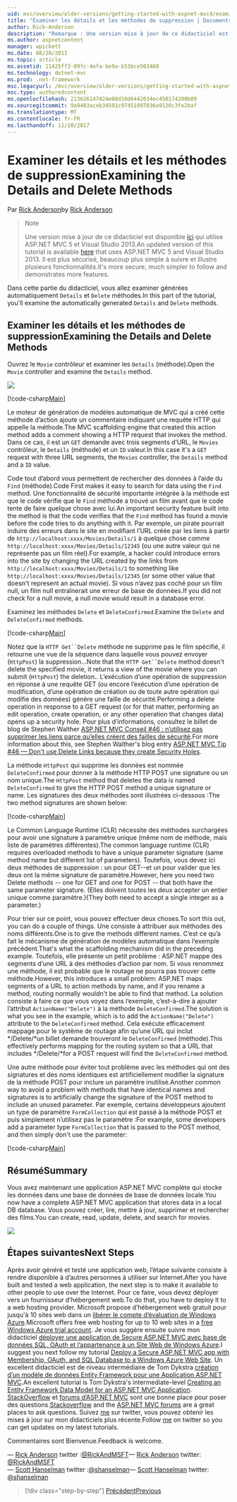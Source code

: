 ```yaml
---
uid: mvc/overview/older-versions/getting-started-with-aspnet-mvc4/examining-the-details-and-delete-methods
title: "Examiner les détails et les méthodes de suppression | Documents Microsoft"
author: Rick-Anderson
description: "Remarque : Une version mise à jour de ce didacticiel est disponible ici qui utilise ASP.NET MVC 5 et Visual Studio 2013. Il est plus sécurisé, beaucoup plus simple à suivre et de démonstration..."
ms.author: aspnetcontent
manager: wpickett
ms.date: 08/28/2012
ms.topic: article
ms.assetid: 11425ff3-09fc-4efa-be9a-b53bce503460
ms.technology: dotnet-mvc
ms.prod: .net-framework
msc.legacyurl: /mvc/overview/older-versions/getting-started-with-aspnet-mvc4/examining-the-details-and-delete-methods
msc.type: authoredcontent
ms.openlocfilehash: 213626147424e08d10d6442034ec450174200b09
ms.sourcegitcommit: 9a9483aceb34591c97451997036a9120c3fe2baf
ms.translationtype: MT
ms.contentlocale: fr-FR
ms.lasthandoff: 11/10/2017
---
```

<a name="examining-the-details-and-delete-methods"></a><span data-ttu-id="7a8d7-104">Examiner les détails et les méthodes de suppression</span><span class="sxs-lookup"><span data-stu-id="7a8d7-104">Examining the Details and Delete Methods</span></span>
====================
<span data-ttu-id="7a8d7-105">Par [Rick Anderson](https://github.com/Rick-Anderson)</span><span class="sxs-lookup"><span data-stu-id="7a8d7-105">by [Rick Anderson](https://github.com/Rick-Anderson)</span></span>

> > [!NOTE]
> > <span data-ttu-id="7a8d7-106">Une version mise à jour de ce didacticiel est disponible [ici](../../getting-started/introduction/getting-started.md) qui utilise ASP.NET MVC 5 et Visual Studio 2013.</span><span class="sxs-lookup"><span data-stu-id="7a8d7-106">An updated version of this tutorial is available [here](../../getting-started/introduction/getting-started.md) that uses ASP.NET MVC 5 and Visual Studio 2013.</span></span> <span data-ttu-id="7a8d7-107">Il est plus sécurisé, beaucoup plus simple à suivre et illustre plusieurs fonctionnalités.</span><span class="sxs-lookup"><span data-stu-id="7a8d7-107">It's more secure, much simpler to follow and demonstrates more features.</span></span>


<span data-ttu-id="7a8d7-108">Dans cette partie du didacticiel, vous allez examiner générées automatiquement `Details` et `Delete` méthodes.</span><span class="sxs-lookup"><span data-stu-id="7a8d7-108">In this part of the tutorial, you'll examine the automatically generated `Details` and `Delete` methods.</span></span>

## <a name="examining-the-details-and-delete-methods"></a><span data-ttu-id="7a8d7-109">Examiner les détails et les méthodes de suppression</span><span class="sxs-lookup"><span data-stu-id="7a8d7-109">Examining the Details and Delete Methods</span></span>

<span data-ttu-id="7a8d7-110">Ouvrez le `Movie` contrôleur et examiner les `Details` (méthode).</span><span class="sxs-lookup"><span data-stu-id="7a8d7-110">Open the `Movie` controller and examine the `Details` method.</span></span>

![](examining-the-details-and-delete-methods/_static/image1.png)

[!code-csharp[Main](examining-the-details-and-delete-methods/samples/sample1.cs)]

<span data-ttu-id="7a8d7-111">Le moteur de génération de modèles automatique de MVC qui a créé cette méthode d’action ajoute un commentaire indiquant une requête HTTP qui appelle la méthode.</span><span class="sxs-lookup"><span data-stu-id="7a8d7-111">The MVC scaffolding engine that created this action method adds a comment showing a HTTP request that invokes the method.</span></span> <span data-ttu-id="7a8d7-112">Dans ce cas, il est un `GET` demande avec trois segments d’URL, le `Movies` contrôleur, le `Details` (méthode) et un `ID` valeur.</span><span class="sxs-lookup"><span data-stu-id="7a8d7-112">In this case it's a `GET` request with three URL segments, the `Movies` controller, the `Details` method and a `ID` value.</span></span>

<span data-ttu-id="7a8d7-113">Code tout d’abord vous permettent de rechercher des données à l’aide du `Find` (méthode).</span><span class="sxs-lookup"><span data-stu-id="7a8d7-113">Code First makes it easy to search for data using the `Find` method.</span></span> <span data-ttu-id="7a8d7-114">Une fonctionnalité de sécurité importante intégrée à la méthode est que le code vérifie que le `Find` méthode a trouvé un film avant que le code tente de faire quelque chose avec lui.</span><span class="sxs-lookup"><span data-stu-id="7a8d7-114">An important security feature built into the method is that the code verifies that the `Find` method has found a movie before the code tries to do anything with it.</span></span> <span data-ttu-id="7a8d7-115">Par exemple, un pirate pourrait induire des erreurs dans le site en modifiant l’URL créée par les liens à partir de `http://localhost:xxxx/Movies/Details/1` à quelque chose comme `http://localhost:xxxx/Movies/Details/12345` (ou une autre valeur qui ne représente pas un film réel).</span><span class="sxs-lookup"><span data-stu-id="7a8d7-115">For example, a hacker could introduce errors into the site by changing the URL created by the links from `http://localhost:xxxx/Movies/Details/1` to something like `http://localhost:xxxx/Movies/Details/12345` (or some other value that doesn't represent an actual movie).</span></span> <span data-ttu-id="7a8d7-116">Si vous n’avez pas coché pour un film null, un film null entraînerait une erreur de base de données.</span><span class="sxs-lookup"><span data-stu-id="7a8d7-116">If you did not check for a null movie, a null movie would result in a database error.</span></span>

<span data-ttu-id="7a8d7-117">Examinez les méthodes `Delete` et `DeleteConfirmed`.</span><span class="sxs-lookup"><span data-stu-id="7a8d7-117">Examine the `Delete` and `DeleteConfirmed` methods.</span></span>

[!code-csharp[Main](examining-the-details-and-delete-methods/samples/sample2.cs?highlight=17)]

<span data-ttu-id="7a8d7-118">Notez que la `HTTP Get``Delete` méthode ne supprime pas le film spécifié, il retourne une vue de la séquence dans laquelle vous pouvez envoyer (`HttpPost`) la suppression...</span><span class="sxs-lookup"><span data-stu-id="7a8d7-118">Note that the `HTTP Get``Delete` method doesn't delete the specified movie, it returns a view of the movie where you can submit (`HttpPost`) the deletion..</span></span> <span data-ttu-id="7a8d7-119">L’exécution d’une opération de suppression en réponse à une requête GET (ou encore l’exécution d’une opération de modification, d’une opération de création ou de toute autre opération qui modifie des données) génère une faille de sécurité.</span><span class="sxs-lookup"><span data-stu-id="7a8d7-119">Performing a delete operation in response to a GET request (or for that matter, performing an edit operation, create operation, or any other operation that changes data) opens up a security hole.</span></span> <span data-ttu-id="7a8d7-120">Pour plus d’informations, consultez le billet de blog de Stephen Walther [ASP.NET MVC Conseil #46 : n’utilisez pas supprimer les liens parce qu’elles créent des failles de sécurité](http://stephenwalther.com/blog/archive/2009/01/21/asp.net-mvc-tip-46-ndash-donrsquot-use-delete-links-because.aspx).</span><span class="sxs-lookup"><span data-stu-id="7a8d7-120">For more information about this, see Stephen Walther's blog entry [ASP.NET MVC Tip #46 — Don't use Delete Links because they create Security Holes](http://stephenwalther.com/blog/archive/2009/01/21/asp.net-mvc-tip-46-ndash-donrsquot-use-delete-links-because.aspx).</span></span>

<span data-ttu-id="7a8d7-121">La méthode `HttpPost` qui supprime les données est nommée `DeleteConfirmed` pour donner à la méthode HTTP POST une signature ou un nom unique.</span><span class="sxs-lookup"><span data-stu-id="7a8d7-121">The `HttpPost` method that deletes the data is named `DeleteConfirmed` to give the HTTP POST method a unique signature or name.</span></span> <span data-ttu-id="7a8d7-122">Les signatures des deux méthodes sont illustrées ci-dessous :</span><span class="sxs-lookup"><span data-stu-id="7a8d7-122">The two method signatures are shown below:</span></span>

[!code-csharp[Main](examining-the-details-and-delete-methods/samples/sample3.cs)]

<span data-ttu-id="7a8d7-123">Le Common Language Runtime (CLR) nécessite des méthodes surchargées pour avoir une signature à paramètre unique (même nom de méthode, mais liste de paramètres différentes).</span><span class="sxs-lookup"><span data-stu-id="7a8d7-123">The common language runtime (CLR) requires overloaded methods to have a unique parameter signature (same method name but different list of parameters).</span></span> <span data-ttu-id="7a8d7-124">Toutefois, vous devez ici deux méthodes de suppression : un pour GET--et un pour valider que les deux ont la même signature de paramètre.</span><span class="sxs-lookup"><span data-stu-id="7a8d7-124">However, here you need two Delete methods -- one for GET and one for POST -- that both have the same parameter signature.</span></span> <span data-ttu-id="7a8d7-125">(Elles doivent toutes les deux accepter un entier unique comme paramètre.)</span><span class="sxs-lookup"><span data-stu-id="7a8d7-125">(They both need to accept a single integer as a parameter.)</span></span>

<span data-ttu-id="7a8d7-126">Pour trier sur ce point, vous pouvez effectuer deux choses.</span><span class="sxs-lookup"><span data-stu-id="7a8d7-126">To sort this out, you can do a couple of things.</span></span> <span data-ttu-id="7a8d7-127">Une consiste à attribuer aux méthodes des noms différents.</span><span class="sxs-lookup"><span data-stu-id="7a8d7-127">One is to give the methods different names.</span></span> <span data-ttu-id="7a8d7-128">C’est ce qu’a fait le mécanisme de génération de modèles automatique dans l’exemple précédent.</span><span class="sxs-lookup"><span data-stu-id="7a8d7-128">That's what the scaffolding mechanism did in the preceding example.</span></span> <span data-ttu-id="7a8d7-129">Toutefois, elle présente un petit problème : ASP.NET mappe des segments d’une URL à des méthodes d’action par nom. Si vous renommez une méthode, il est probable que le routage ne pourra pas trouver cette méthode.</span><span class="sxs-lookup"><span data-stu-id="7a8d7-129">However, this introduces a small problem: ASP.NET maps segments of a URL to action methods by name, and if you rename a method, routing normally wouldn't be able to find that method.</span></span> <span data-ttu-id="7a8d7-130">La solution consiste à faire ce que vous voyez dans l’exemple, c’est-à-dire à ajouter l’attribut `ActionName("Delete")` à la méthode `DeleteConfirmed`.</span><span class="sxs-lookup"><span data-stu-id="7a8d7-130">The solution is what you see in the example, which is to add the `ActionName("Delete")` attribute to the `DeleteConfirmed` method.</span></span> <span data-ttu-id="7a8d7-131">Cela exécute efficacement mappage pour le système de routage afin qu’une URL qui inclut */Delete/*un billet demande trouveront le `DeleteConfirmed` (méthode).</span><span class="sxs-lookup"><span data-stu-id="7a8d7-131">This effectively performs mapping for the routing system so that a URL that includes */Delete/*for a POST request will find the `DeleteConfirmed` method.</span></span>

<span data-ttu-id="7a8d7-132">Une autre méthode pour éviter tout problème avec les méthodes qui ont des signatures et des noms identiques est artificiellement modifier la signature de la méthode POST pour inclure un paramètre inutilisé.</span><span class="sxs-lookup"><span data-stu-id="7a8d7-132">Another common way to avoid a problem with methods that have identical names and signatures is to artificially change the signature of the POST method to include an unused parameter.</span></span> <span data-ttu-id="7a8d7-133">Par exemple, certains développeurs ajoutent un type de paramètre `FormCollection` qui est passé à la méthode POST et puis simplement n’utilisez pas le paramètre :</span><span class="sxs-lookup"><span data-stu-id="7a8d7-133">For example, some developers add a parameter type `FormCollection` that is passed to the POST method, and then simply don't use the parameter:</span></span>

[!code-csharp[Main](examining-the-details-and-delete-methods/samples/sample4.cs)]

## <a name="summary"></a><span data-ttu-id="7a8d7-134">Résumé</span><span class="sxs-lookup"><span data-stu-id="7a8d7-134">Summary</span></span>

<span data-ttu-id="7a8d7-135">Vous avez maintenant une application ASP.NET MVC complète qui stocke les données dans une base de données de base de données locale.</span><span class="sxs-lookup"><span data-stu-id="7a8d7-135">You now have a complete ASP.NET MVC application that stores data in a local DB database.</span></span> <span data-ttu-id="7a8d7-136">Vous pouvez créer, lire, mettre à jour, supprimer et rechercher des films.</span><span class="sxs-lookup"><span data-stu-id="7a8d7-136">You can create, read, update, delete, and search for movies.</span></span>

![](examining-the-details-and-delete-methods/_static/image2.png)

## <a name="next-steps"></a><span data-ttu-id="7a8d7-137">Étapes suivantes</span><span class="sxs-lookup"><span data-stu-id="7a8d7-137">Next Steps</span></span>

<span data-ttu-id="7a8d7-138">Après avoir généré et testé une application web, l’étape suivante consiste à rendre disponible à d’autres personnes à utiliser sur Internet.</span><span class="sxs-lookup"><span data-stu-id="7a8d7-138">After you have built and tested a web application, the next step is to make it available to other people to use over the Internet.</span></span> <span data-ttu-id="7a8d7-139">Pour ce faire, vous devez déployer vers un fournisseur d’hébergement web.</span><span class="sxs-lookup"><span data-stu-id="7a8d7-139">To do that, you have to deploy it to a web hosting provider.</span></span> <span data-ttu-id="7a8d7-140">Microsoft propose d’hébergement web gratuit pour jusqu'à 10 sites web dans un [libérer le compte d’évaluation de Windows Azure](https://www.windowsazure.com/en-us/pricing/free-trial/?WT.mc_id=A443DD604).</span><span class="sxs-lookup"><span data-stu-id="7a8d7-140">Microsoft offers free web hosting for up to 10 web sites in a [free Windows Azure trial account](https://www.windowsazure.com/en-us/pricing/free-trial/?WT.mc_id=A443DD604).</span></span> <span data-ttu-id="7a8d7-141">Je vous suggère ensuite suivre mon didacticiel [déployer une application de Secure ASP.NET MVC avec base de données SQL, OAuth et l’appartenance à un Site Web de Windows Azure](https://docs.microsoft.com/aspnet/core/security/authorization/secure-data).</span><span class="sxs-lookup"><span data-stu-id="7a8d7-141">I suggest you next follow my tutorial [Deploy a Secure ASP.NET MVC app with Membership, OAuth, and SQL Database to a Windows Azure Web Site](https://docs.microsoft.com/aspnet/core/security/authorization/secure-data).</span></span> <span data-ttu-id="7a8d7-142">Un excellent didacticiel est de niveau intermédiaire de Tom Dykstra [création d’un modèle de données Entity Framework pour une Application ASP.NET MVC](../../getting-started/getting-started-with-ef-using-mvc/creating-an-entity-framework-data-model-for-an-asp-net-mvc-application.md).</span><span class="sxs-lookup"><span data-stu-id="7a8d7-142">An excellent tutorial is Tom Dykstra's intermediate-level [Creating an Entity Framework Data Model for an ASP.NET MVC Application](../../getting-started/getting-started-with-ef-using-mvc/creating-an-entity-framework-data-model-for-an-asp-net-mvc-application.md).</span></span> <span data-ttu-id="7a8d7-143">[StackOverflow](http://stackoverflow.com/help) et [forums d’ASP.NET MVC](https://forums.asp.net/1146.aspx) sont une bonne place pour poser des questions.</span><span class="sxs-lookup"><span data-stu-id="7a8d7-143">[Stackoverflow](http://stackoverflow.com/help) and the [ASP.NET MVC forums](https://forums.asp.net/1146.aspx) are a great places to ask questions.</span></span> <span data-ttu-id="7a8d7-144">Suivez [me](https://twitter.com/RickAndMSFT) sur twitter, vous pouvez obtenir les mises à jour sur mon didacticiels plus récente.</span><span class="sxs-lookup"><span data-stu-id="7a8d7-144">Follow [me](https://twitter.com/RickAndMSFT) on twitter so you can get updates on my latest tutorials.</span></span>

<span data-ttu-id="7a8d7-145">Commentaires sont Bienvenue.</span><span class="sxs-lookup"><span data-stu-id="7a8d7-145">Feedback is welcome.</span></span>

<span data-ttu-id="7a8d7-146">— [Rick Anderson](https://blogs.msdn.com/rickAndy) twitter :[@RickAndMSFT](https://twitter.com/RickAndMSFT)</span><span class="sxs-lookup"><span data-stu-id="7a8d7-146">— [Rick Anderson](https://blogs.msdn.com/rickAndy) twitter: [@RickAndMSFT](https://twitter.com/RickAndMSFT)</span></span>  
<span data-ttu-id="7a8d7-147">— [Scott Hanselman](http://www.hanselman.com/blog/) twitter :[@shanselman](https://twitter.com/shanselman)</span><span class="sxs-lookup"><span data-stu-id="7a8d7-147">— [Scott Hanselman](http://www.hanselman.com/blog/) twitter: [@shanselman](https://twitter.com/shanselman)</span></span>

>[!div class="step-by-step"]
[<span data-ttu-id="7a8d7-148">Précédent</span><span class="sxs-lookup"><span data-stu-id="7a8d7-148">Previous</span></span>](adding-validation-to-the-model.md)
